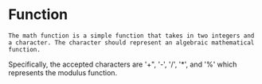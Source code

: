 # Function
	The math function is a simple function that takes in two integers and a character. The character should represent an algebraic mathematical function.
Specifically, the accepted characters are '+", '-', '/', '*', and '%' which represents the modulus function.